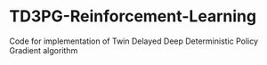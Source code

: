 # TD3PG-Reinforcement-Learning
Code for implementation of Twin Delayed Deep Deterministic Policy Gradient algorithm
